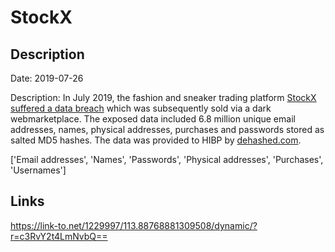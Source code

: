 # StockX

## Description

Date: 2019-07-26

Description:
In July 2019, the fashion and sneaker trading platform <a href="https://stockx.com/news/update-on-data-security-issue/" target="_blank" rel="noopener">StockX suffered a data breach</a> which was subsequently sold via a dark webmarketplace. The exposed data included 6.8 million unique email addresses, names, physical addresses, purchases and passwords stored as salted MD5 hashes. The data was provided to HIBP by <a href="https://dehashed.com/" target="_blank" rel="noopener">dehashed.com</a>.


['Email addresses', 'Names', 'Passwords', 'Physical addresses', 'Purchases', 'Usernames']

## Links

https://link-to.net/1229997/113.88768881309508/dynamic/?r=c3RvY2t4LmNvbQ==